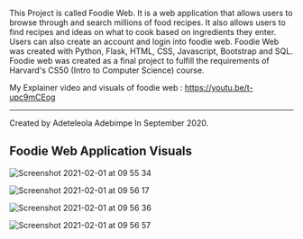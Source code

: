 This Project is called Foodie Web.
It is a web application that allows users to browse through and search millions of food recipes.
It also allows users to find recipes and ideas on what to cook based on ingredients they enter.
Users can also create an account and login into foodie web.
Foodie Web was created with Python, Flask, HTML, CSS, Javascript, Bootstrap and SQL.
Foodie web was created as a final project to fulfill the requirements of Harvard's CS50 (Intro to Computer Science) course.

My Explainer video and visuals of foodie web : https://youtu.be/t-upc9mCEog

--------------------------
Created by Adeteleola Adebimpe In September 2020.

## Foodie Web Application Visuals
![Screenshot 2021-02-01 at 09 55 34](https://user-images.githubusercontent.com/30656676/106446420-8717af80-6480-11eb-90d1-fac68fd38200.png)

![Screenshot 2021-02-01 at 09 56 17](https://user-images.githubusercontent.com/30656676/106446451-93037180-6480-11eb-81ba-4edb32532577.png)

![Screenshot 2021-02-01 at 09 56 36](https://user-images.githubusercontent.com/30656676/106446484-9991e900-6480-11eb-9de2-a1745f12936a.png)

![Screenshot 2021-02-01 at 09 56 57](https://user-images.githubusercontent.com/30656676/106446495-9d257000-6480-11eb-8d9c-2f3565223999.png)

